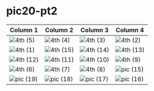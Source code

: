 # pic20-pt2
| Column 1 | Column 2 | Column 3 | Column 4 |
|---------|---------|---------|---------|
|![4th (5)](https://github.com/user-attachments/assets/192f0d9a-1d7c-44c0-9ecf-dac870a86f5a)|![4th (4)](https://github.com/user-attachments/assets/dcef4934-744c-4010-b988-59c7a7cd7ba6)|![4th (3)](https://github.com/user-attachments/assets/106e120e-57bc-4ddf-8fb8-c5c926676ccb)|![4th (2)](https://github.com/user-attachments/assets/be6c4415-9529-49c2-b6e4-ec9dcddd4d5a)|
|![4th (1)](https://github.com/user-attachments/assets/b4c50be0-8980-4f76-9162-7a1cf89e37fd)|![4th (15)](https://github.com/user-attachments/assets/c715a539-0880-49cf-b45d-4ea591551c61)|![4th (14)](https://github.com/user-attachments/assets/536be1bc-b909-4c44-972b-09bdfe0d3127)|![4th (13)](https://github.com/user-attachments/assets/bb476e3a-3cea-456c-9875-8803017f973a)|
|![4th (12)](https://github.com/user-attachments/assets/3081d85b-bf6b-4740-8c24-9b61d4654fc6)|![4th (11)](https://github.com/user-attachments/assets/439bf236-1a8c-403b-80e5-dd13d3e65ef7)|![4th (10)](https://github.com/user-attachments/assets/84973616-716a-482b-a199-fe9114b1acf0)|![4th (9)](https://github.com/user-attachments/assets/7188c7b0-9300-4cc5-9b29-67c06fa9e403)|
|![4th (6)](https://github.com/user-attachments/assets/07de2e81-6e68-4bec-82c5-9ded51dc1b78)|![4th (7)](https://github.com/user-attachments/assets/5839e2bd-6e8b-44d1-91e9-2ed3871e74d7)|![4th (8)](https://github.com/user-attachments/assets/23f71bec-6543-4ed5-ac5e-3e487f2d7a4c)|![pic (15)](https://github.com/user-attachments/assets/3706bdf2-f744-4c12-84d6-92a32ec4df52)|
|![pic (19)](https://github.com/user-attachments/assets/04a2e54d-40ba-49f9-a1db-2792a017e8f9)|![pic (18)](https://github.com/user-attachments/assets/9a754531-0037-4039-a241-c1691c5977aa)|![pic (17)](https://github.com/user-attachments/assets/27f7633f-fa67-4d0b-be73-666e4d886997)|![pic (16)](https://github.com/user-attachments/assets/4e972ede-6490-4668-9863-5af0fd55afdb)|
